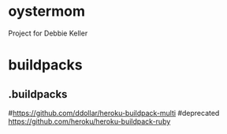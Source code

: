 # oystermom
Project for Debbie Keller

# buildpacks
## .buildpacks
#https://github.com/ddollar/heroku-buildpack-multi #deprecated
https://github.com/heroku/heroku-buildpack-ruby